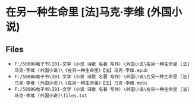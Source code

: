 # 在另一种生命里 [法]马克·李维 (外国小说)

## Files

- `F:/5000G电子书\I01-文学（小说 诗歌 名著 写作）\外国小说\在另一种生命里 [法]马克·李维 (外国小说)\《在另一种生命里》【法】马克·李维.epub`
- `F:/5000G电子书\I01-文学（小说 诗歌 名著 写作）\外国小说\在另一种生命里 [法]马克·李维 (外国小说)\《在另一种生命里》【法】马克·李维.mobi`
- `F:/5000G电子书\I01-文学（小说 诗歌 名著 写作）\外国小说\在另一种生命里 [法]马克·李维 (外国小说)\files.txt`
